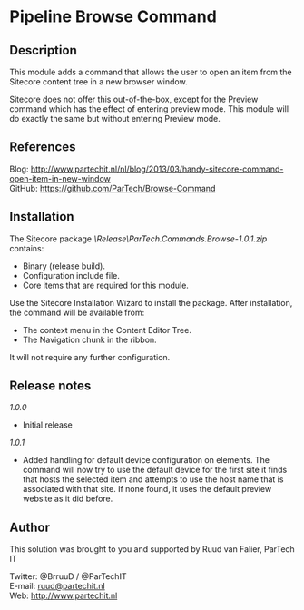 Pipeline Browse Command
=======================

Description
-----------
This module adds a command that allows the user to open an item from the Sitecore content tree in a new browser window.

Sitecore does not offer this out-of-the-box, except for the Preview command which has the effect of entering preview mode.
This module will do exactly the same but without entering Preview mode.


References
------------
Blog: http://www.partechit.nl/nl/blog/2013/03/handy-sitecore-command-open-item-in-new-window  
GitHub: https://github.com/ParTech/Browse-Command


Installation
------------
The Sitecore package *\Release\ParTech.Commands.Browse-1.0.1.zip* contains:
- Binary (release build).
- Configuration include file.
- Core items that are required for this module.

Use the Sitecore Installation Wizard to install the package.
After installation, the command will be available from:
- The context menu in the Content Editor Tree.
- The Navigation chunk in the ribbon.

It will not require any further configuration.


Release notes
-------------
*1.0.0*
- Initial release

*1.0.1*
- Added handling for default device configuration on <site> elements. The command will now try to use the default device for the first site it finds that hosts the selected item and attempts to use the host name that is associated with that site. If none found, it uses the default preview website as it did before.


Author
------
This solution was brought to you and supported by Ruud van Falier, ParTech IT

Twitter: @BrruuD / @ParTechIT   
E-mail: ruud@partechit.nl   
Web: http://www.partechit.nl
